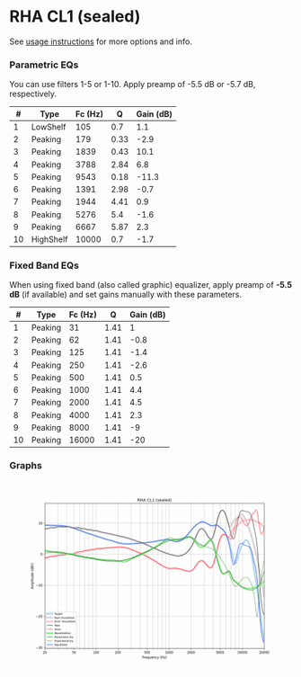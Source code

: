# RHA CL1 (sealed)
See [usage instructions](https://github.com/jaakkopasanen/AutoEq#usage) for more options and info.

### Parametric EQs
You can use filters 1-5 or 1-10. Apply preamp of -5.5 dB or -5.7 dB, respectively.

|   # | Type      |   Fc (Hz) |    Q |   Gain (dB) |
|-----|-----------|-----------|------|-------------|
|   1 | LowShelf  |       105 | 0.7  |         1.1 |
|   2 | Peaking   |       179 | 0.33 |        -2.9 |
|   3 | Peaking   |      1839 | 0.43 |        10.1 |
|   4 | Peaking   |      3788 | 2.84 |         6.8 |
|   5 | Peaking   |      9543 | 0.18 |       -11.3 |
|   6 | Peaking   |      1391 | 2.98 |        -0.7 |
|   7 | Peaking   |      1944 | 4.41 |         0.9 |
|   8 | Peaking   |      5276 | 5.4  |        -1.6 |
|   9 | Peaking   |      6667 | 5.87 |         2.3 |
|  10 | HighShelf |     10000 | 0.7  |        -1.7 |

### Fixed Band EQs
When using fixed band (also called graphic) equalizer, apply preamp of **-5.5 dB** (if available) and set gains manually with these parameters.

|   # | Type    |   Fc (Hz) |    Q |   Gain (dB) |
|-----|---------|-----------|------|-------------|
|   1 | Peaking |        31 | 1.41 |         1   |
|   2 | Peaking |        62 | 1.41 |        -0.8 |
|   3 | Peaking |       125 | 1.41 |        -1.4 |
|   4 | Peaking |       250 | 1.41 |        -2.6 |
|   5 | Peaking |       500 | 1.41 |         0.5 |
|   6 | Peaking |      1000 | 1.41 |         4.4 |
|   7 | Peaking |      2000 | 1.41 |         4.5 |
|   8 | Peaking |      4000 | 1.41 |         2.3 |
|   9 | Peaking |      8000 | 1.41 |        -9   |
|  10 | Peaking |     16000 | 1.41 |       -20   |

### Graphs
![](./RHA%20CL1%20(sealed).png)
